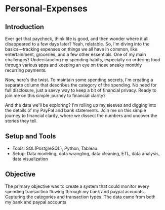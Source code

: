 # Personal-Expenses

## Introduction

Ever get that paycheck, think life is good, and then wonder where it all disappeared to a few days later? Yeah, relatable. So, I'm diving into the basics—tracking expenses on things we all have in common, like entertainment, groceries, and a few other essentials. One of my main challenges? Understanding my spending habits, especially on ordering food through various apps and keeping an eye on those sneaky monthly recurring payments.

Now, here's the twist. To maintain some spending secrets, I'm creating a separate column that describes the category of the spending. No need for full disclosure, just a savvy way to keep a bit of financial privacy. Ready to join me on this simple journey to financial clarity?

And the data we'll be exploring? I'm rolling up my sleeves and digging into the details of my PayPal and bank statements. Join me on this simple journey to financial clarity, where we dissect the numbers and uncover the stories they tell.

## Setup and Tools
* Tools: SQL(PostgreSQL), Python, Tableau
* Setup: Data modeling, data wrangling, data cleaning, ETL, data analysis, data visualization

## Objective
The primary objective was to create a system that could monitor every spending transaction flowing through my bank and paypal accounts. Capturing the categories and transaction types. The data came from both my bank and paypal accounts.
